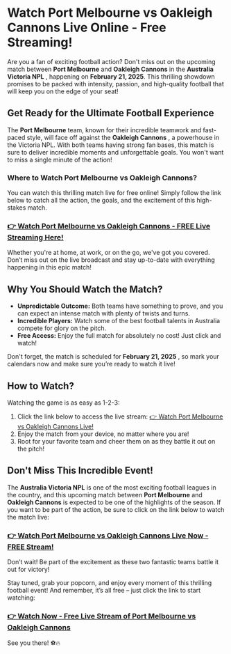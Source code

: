 # Watch Port Melbourne vs Oakleigh Cannons Live Online - Free Streaming!

Are you a fan of exciting football action? Don't miss out on the upcoming match between **Port Melbourne** and **Oakleigh Cannons** in the **Australia Victoria NPL** , happening on **February 21, 2025**. This thrilling showdown promises to be packed with intensity, passion, and high-quality football that will keep you on the edge of your seat!

## Get Ready for the Ultimate Football Experience

The **Port Melbourne** team, known for their incredible teamwork and fast-paced style, will face off against the **Oakleigh Cannons** , a powerhouse in the Victoria NPL. With both teams having strong fan bases, this match is sure to deliver incredible moments and unforgettable goals. You won't want to miss a single minute of the action!

### Where to Watch Port Melbourne vs Oakleigh Cannons?

You can watch this thrilling match live for free online! Simply follow the link below to catch all the action, the goals, and the excitement of this high-stakes match.

### [👉 Watch Port Melbourne vs Oakleigh Cannons - FREE Live Streaming Here!](https://tinyurl.com/livestreamfreeo?st=Port+Melbourne+vs+Oakleigh+Cannons&si=gh)

Whether you're at home, at work, or on the go, we've got you covered. Don’t miss out on the live broadcast and stay up-to-date with everything happening in this epic match!

## Why You Should Watch the Match?

- **Unpredictable Outcome:** Both teams have something to prove, and you can expect an intense match with plenty of twists and turns.
- **Incredible Players:** Watch some of the best football talents in Australia compete for glory on the pitch.
- **Free Access:** Enjoy the full match for absolutely no cost! Just click and watch!

Don't forget, the match is scheduled for **February 21, 2025** , so mark your calendars now and make sure you’re ready to watch it live!

## How to Watch?

Watching the game is as easy as 1-2-3:

1. Click the link below to access the live stream: [👉 Watch Port Melbourne vs Oakleigh Cannons Live!](https://tinyurl.com/livestreamfreeo?st=Port+Melbourne+vs+Oakleigh+Cannons&si=gh)
2. Enjoy the match from your device, no matter where you are!
3. Root for your favorite team and cheer them on as they battle it out on the pitch!

## Don't Miss This Incredible Event!

The **Australia Victoria NPL** is one of the most exciting football leagues in the country, and this upcoming match between **Port Melbourne** and **Oakleigh Cannons** is expected to be one of the highlights of the season. If you want to be part of the action, be sure to click on the link below to watch the match live:

### [👉 Watch Port Melbourne vs Oakleigh Cannons Live Now - FREE Stream!](https://tinyurl.com/livestreamfreeo?st=Port+Melbourne+vs+Oakleigh+Cannons&si=gh)

Don’t wait! Be part of the excitement as these two fantastic teams battle it out for victory!

Stay tuned, grab your popcorn, and enjoy every moment of this thrilling football event! And remember, it’s all free – just click the link to start watching:

### [👉 Watch Now - Free Live Stream of Port Melbourne vs Oakleigh Cannons](https://tinyurl.com/livestreamfreeo?st=Port+Melbourne+vs+Oakleigh+Cannons&si=gh)

See you there! ⚽🔥
